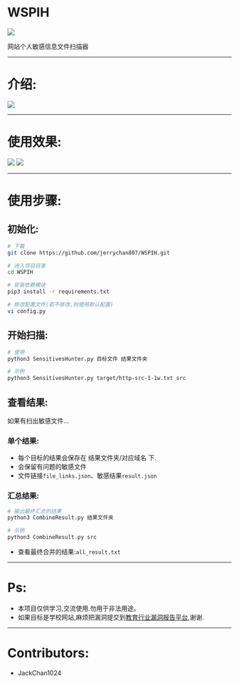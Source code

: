 

# WSPIH


![](https://github.com/jerrychan807/WSPIH/blob/master/img/logo.png)

网站个人敏感信息文件扫描器

---

# 介绍:

![](https://github.com/jerrychan807/WSPIH/blob/master/img/flow.png)

---

# 使用效果:

![](https://github.com/jerrychan807/WSPIH/blob/master/img/sc2.png)
![](https://github.com/jerrychan807/WSPIH/blob/master/img/sc1.png)

---

# 使用步骤:

## 初始化:

```bash
# 下载
git clone https://github.com/jerrychan807/WSPIH.git

# 进入项目目录
cd WSPIH

# 安装依赖模块
pip3 install -r requirements.txt

# 修改配置文件(若不修改,则使用默认配置)
vi config.py
```

## 开始扫描:

```bash
# 使用
python3 SensitivesHunter.py 目标文件 结果文件夹

# 示例
python3 SensitivesHunter.py target/http-src-1-1w.txt src
```


## 查看结果:

如果有扫出敏感文件...

### 单个结果:

- 每个目标的结果会保存在 结果文件夹/对应域名 下.
- 会保留有问题的敏感文件
- 文件链接`file_links.json`、敏感结果`result.json`


### 汇总结果:

```bash
# 输出最终汇总的结果
python3 CombineResult.py 结果文件夹

# 示例
python3 CombineResult.py src
```

- 查看最终合并的结果:`all_result.txt `

---

# Ps:

- 本项目仅供学习,交流使用.勿用于非法用途。
- 如果目标是学校网站,麻烦把漏洞提交到[教育行业漏洞报告平台](https://src.edu-info.edu.cn),谢谢.


---

# Contributors:

- JackChan1024





